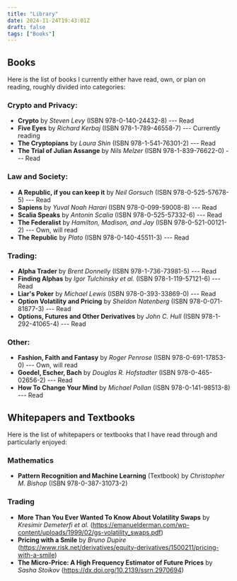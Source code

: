 ```yaml
---
title: "Library"
date: 2024-11-24T19:43:01Z
draft: false
tags: ["Books"]
---
```


## Books
Here is the list of books I currently either have read, own, or plan on reading, roughly divided into categories:

### Crypto and Privacy:
- **Crypto** by *Steven Levy* (ISBN 978-0-140-24432-8) --- Read
- **Five Eyes** by *Richard Kerbaj* (ISBN 978-1-789-46558-7) --- Currently reading
- **The Cryptopians** by *Laura Shin* (ISBN 978-1-541-76301-2) --- Read
- **The Trial of Julian Assange** by *Nils Melzer* (ISBN 978-1-839-76622-0) --- Read

### Law and Society:
- **A Republic, if you can keep it** by *Neil Gorsuch* (ISBN 978-0-525-57678-5) --- Read
- **Sapiens** by *Yuval Noah Harari* (ISBN 978-0-099-59008-8) --- Read
- **Scalia Speaks** by *Antonin Scalia* (ISBN 978-0-525-57332-6) --- Read
- **The Federalist** by *Hamilton, Madison, and Jay* (ISBN 978-0-521-00121-2) --- Own, will read
- **The Republic** by *Plato* (ISBN 978-0-140-45511-3) --- Read

### Trading:
- **Alpha Trader** by *Brent Donnelly* (ISBN 978-1-736-73981-5) --- Read
- **Finding Alphas** by *Igor Tulchinsky et al.* (ISBN 978-1-119-57121-6) --- Read
- **Liar's Poker** by *Michael Lewis* (ISBN 978-0-393-33869-0) --- Read
- **Option Volatility and Pricing** by *Sheldon Natenberg* (ISBN 978-0-071-81877-3) --- Read
- **Options, Futures and Other Derivatives** by *John C. Hull* (ISBN 978-1-292-41065-4) --- Read

### Other:
- **Fashion, Faith and Fantasy** by *Roger Penrose* (ISBN 978-0-691-17853-0) --- Own, will read
- **Goedel, Escher, Bach** by *Douglas R. Hofstadter* (ISBN 978-0-465-02656-2) --- Read
- **How To Change Your Mind** by *Michael Pollan* (ISBN 978-0-141-98513-8) --- Read

## Whitepapers and Textbooks
Here is the list of whitepapers or textbooks that I have read through and particularly enjoyed:

### Mathematics
- **Pattern Recognition and Machine Learning** (Textbook) by *Christopher M. Bishop* (ISBN 978-0-387-31073-2)

### Trading
- **More Than You Ever Wanted To Know About Volatility Swaps** by *Kresimir Demeterfi et al.* (https://emanuelderman.com/wp-content/uploads/1999/02/gs-volatility_swaps.pdf)
- **Pricing with a Smile** by *Bruno Dupire* (https://www.risk.net/derivatives/equity-derivatives/1500211/pricing-with-a-smile)
- **The Micro-Price: A High Frequency Estimator of Future Prices** by *Sasha Stoikov* (https://dx.doi.org/10.2139/ssrn.2970694)
